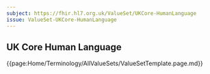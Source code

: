 ```yaml
---
subject: https://fhir.hl7.org.uk/ValueSet/UKCore-HumanLanguage
issue: ValueSet-UKCore-HumanLanguage
---
```

## UK Core Human Language

{{page:Home/Terminology/AllValueSets/ValueSetTemplate.page.md}}